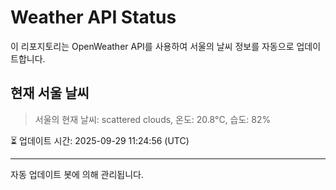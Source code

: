 
# Weather API Status

이 리포지토리는 OpenWeather API를 사용하여 서울의 날씨 정보를 자동으로 업데이트합니다.

## 현재 서울 날씨
> 서울의 현재 날씨: scattered clouds, 온도: 20.8°C, 습도: 82%

⏳ 업데이트 시간: 2025-09-29 11:24:56 (UTC)

---
자동 업데이트 봇에 의해 관리됩니다.
